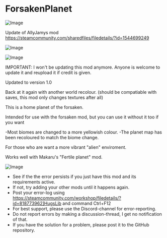 # ForsakenPlanet

![Image](https://i.imgur.com/buuPQel.png)

Update of AllyJamys mod
https://steamcommunity.com/sharedfiles/filedetails/?id=1544699249

![Image](https://i.imgur.com/pufA0kM.png)

	
![Image](https://i.imgur.com/Z4GOv8H.png)

IMPORTANT: I won't be updating this mod anymore. Anyone is welcome to update it and reupload it if credit is given.





  Updated to version 1.0
  
  Back at it again with another world recolour.
  (should be compatiable with saves, this mod only changes textures after all)
  
  This is a home planet of the forsaken. 
  
  Intended for use with the forsaken mod, but you can use it without it too if you want
  
  -Most biomes are changed to a more yellowish colour.
  -The planet map has been recoloured to match the biome change. 

 For those who are want a more vibrant "alien" enviroment.
 
 Works well with Makaru's "Fertile planet" mod.

![Image](https://i.imgur.com/PwoNOj4.png)



-  See if the the error persists if you just have this mod and its requirements active.
-  If not, try adding your other mods until it happens again.
-  Post your error-log using https://steamcommunity.com/workshop/filedetails/?id=818773962]HugsLib and command Ctrl+F12
-  For best support, please use the Discord-channel for error-reporting.
-  Do not report errors by making a discussion-thread, I get no notification of that.
-  If you have the solution for a problem, please post it to the GitHub repository.




